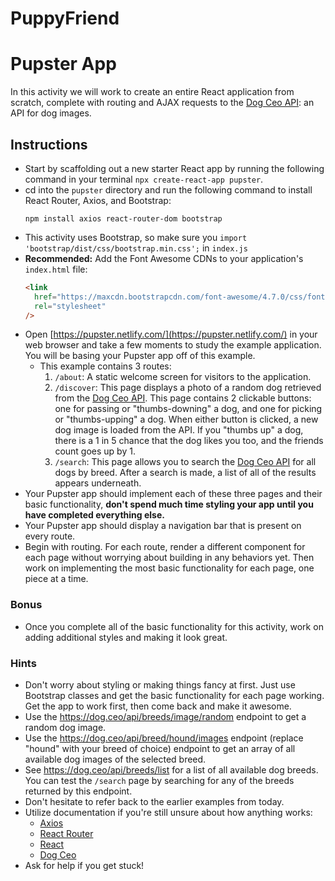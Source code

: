 # PuppyFriend

# Pupster App

In this activity we will work to create an entire React application from scratch, complete with routing and AJAX requests to the [Dog Ceo API](https://dog.ceo/dog-api/): an API for dog images.

## Instructions

- Start by scaffolding out a new starter React app by running the following command in your terminal `npx create-react-app pupster`.
- cd into the `pupster` directory and run the following command to install React Router, Axios, and Bootstrap:
  ```
  npm install axios react-router-dom bootstrap
  ```
- This activity uses Bootstrap, so make sure you `import 'bootstrap/dist/css/bootstrap.min.css';` in `index.js`
- **Recommended:** Add the Font Awesome CDNs to your application's `index.html` file:
  ```html
  <link
    href="https://maxcdn.bootstrapcdn.com/font-awesome/4.7.0/css/font-awesome.min.css"
    rel="stylesheet"
  />
  ```
- Open [https://pupster.netlify.com/](https://pupster.netlify.com/) in your web browser and take a few moments to study the example application. You will be basing your Pupster app off of this example.
  - This example contains 3 routes:
    1. `/about`: A static welcome screen for visitors to the application.
    2. `/discover`: This page displays a photo of a random dog retrieved from the [Dog Ceo API](https://dog.ceo/dog-api/). This page contains 2 clickable buttons: one for passing or "thumbs-downing" a dog, and one for picking or "thumbs-upping" a dog. When either button is clicked, a new dog image is loaded from the API. If you "thumbs up" a dog, there is a 1 in 5 chance that the dog likes you too, and the friends count goes up by 1.
    3. `/search`: This page allows you to search the [Dog Ceo API](https://dog.ceo/dog-api/) for all dogs by breed. After a search is made, a list of all of the results appears underneath.
- Your Pupster app should implement each of these three pages and their basic functionality, **don't spend much time styling your app until you have completed everything else.**
- Your Pupster app should display a navigation bar that is present on every route.
- Begin with routing. For each route, render a different component for each page without worrying about building in any behaviors yet. Then work on implementing the most basic functionality for each page, one piece at a time.

### Bonus

- Once you complete all of the basic functionality for this activity, work on adding additional styles and making it look great.

### Hints

- Don't worry about styling or making things fancy at first. Just use Bootstrap classes and get the basic functionality for each page working. Get the app to work first, then come back and make it awesome.
- Use the <https://dog.ceo/api/breeds/image/random> endpoint to get a random dog image.
- Use the <https://dog.ceo/api/breed/hound/images> endpoint (replace "hound" with your breed of choice) endpoint to get an array of all available dog images of the selected breed.
- See <https://dog.ceo/api/breeds/list> for a list of all available dog breeds. You can test the `/search` page by searching for any of the breeds returned by this endpoint.
- Don't hesitate to refer back to the earlier examples from today.
- Utilize documentation if you're still unsure about how anything works:
  - [Axios](https://github.com/mzabriskie/axios)
  - [React Router](https://reacttraining.com/react-router/web/guides/philosophy)
  - [React](https://facebook.github.io/react/docs/hello-world.html)
  - [Dog Ceo](https://dog.ceo/dog-api/)
- Ask for help if you get stuck!
